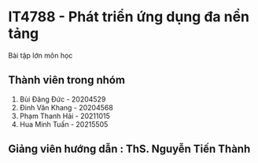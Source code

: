 # IT4788 - Phát triển ứng dụng đa nền tảng

Bài tập lớn môn học

## Thành viên trong nhóm
1. Bùi Đăng Đức - 20204529
2. Đinh Văn Khang - 20204568
3. Phạm Thanh Hải - 20211015
4. Hua Minh Tuấn - 20215505

## Giảng viên hướng dẫn : ThS. Nguyễn Tiến Thành
